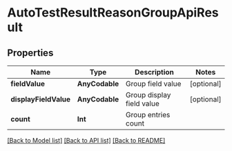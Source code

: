 # AutoTestResultReasonGroupApiResult

## Properties
Name | Type | Description | Notes
------------ | ------------- | ------------- | -------------
**fieldValue** | **AnyCodable** | Group field value | [optional] 
**displayFieldValue** | **AnyCodable** | Group display field value | [optional] 
**count** | **Int** | Group entries count | 

[[Back to Model list]](../README.md#documentation-for-models) [[Back to API list]](../README.md#documentation-for-api-endpoints) [[Back to README]](../README.md)


